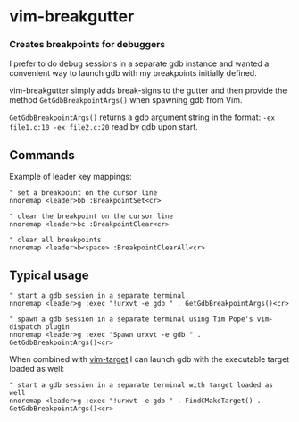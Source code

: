 vim-breakgutter
=============
### Creates breakpoints for debuggers ###

I prefer to do debug sessions in a separate gdb instance and wanted
a convenient way to launch gdb with my breakpoints initially defined.

vim-breakgutter simply adds break-signs to the gutter and then provide
the method `GetGdbBreakpointArgs()` when spawning gdb from Vim.

`GetGdbBreakpointArgs()` returns a gdb argument string in the format:
`-ex file1.c:10 -ex file2.c:20` read by gdb upon start.


## Commands
Example of leader key mappings:
```
" set a breakpoint on the cursor line
nnoremap <leader>bb :BreakpointSet<cr>

" clear the breakpoint on the cursor line
nnoremap <leader>bc :BreakpointClear<cr>

" clear all breakpoints
nnoremap <leader>b<space> :BreakpointClearAll<cr>
```

## Typical usage

```
" start a gdb session in a separate terminal
nnoremap <leader>g :exec "!urxvt -e gdb " . GetGdbBreakpointArgs()<cr>

" spawn a gdb session in a separate terminal using Tim Pope's vim-dispatch plugin
nnoremap <leader>g :exec "Spawn urxvt -e gdb " . GetGdbBreakpointArgs()<cr>

```

When combined with [vim-target](http://github.com/raspine/vim-target) I can launch
gdb with the executable target loaded as well:
```
" start a gdb session in a separate terminal with target loaded as well
nnoremap <leader>g :exec "!urxvt -e gdb " . FindCMakeTarget() . GetGdbBreakpointArgs()<cr>

```
